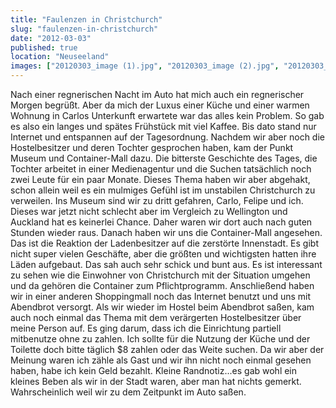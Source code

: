 ```yaml
---
title: "Faulenzen in Christchurch"
slug: "faulenzen-in-christchurch"
date: "2012-03-03"
published: true
location: "Neuseeland"
images: ["20120303_image (1).jpg", "20120303_image (2).jpg", "20120303_image (3).jpg", "20120303_image (4).jpg", "20120303_image (5).jpg", "20120303_image (6).jpg"]
---
```


Nach einer regnerischen Nacht im Auto hat mich auch ein regnerischer Morgen begrüßt. Aber da mich der Luxus einer Küche und einer warmen Wohnung in Carlos Unterkunft erwartete war das alles kein Problem. So gab es also ein langes und spätes Frühstück mit viel Kaffee. 
Bis dato stand nur Internet und entspannen auf der Tagesordnung. Nachdem wir aber noch die Hostelbesitzer und deren Tochter gesprochen haben, kam der Punkt Museum und Container-Mall dazu. Die bitterste Geschichte des Tages, die Tochter arbeitet in einer Medienagentur und die Suchen tatsächlich noch zwei Leute für ein paar Monate. Dieses Thema haben wir aber abgehakt, schon allein weil es ein mulmiges Gefühl ist im unstabilen Christchurch zu verweilen.
Ins Museum sind wir zu dritt gefahren, Carlo, Felipe und ich. Dieses war jetzt nicht schlecht aber im Vergleich zu Wellington und Auckland hat es keinerlei Chance. Daher waren wir dort auch nach guten Stunden wieder raus. Danach haben wir uns die Container-Mall angesehen. Das ist die Reaktion der Ladenbesitzer auf die zerstörte Innenstadt. Es gibt nicht super vielen Geschäfte, aber die größten und wichtigsten hatten ihre Läden aufgebaut. Das sah auch sehr schick und bunt aus. Es ist interessant zu sehen wie die Einwohner von Christchurch mit der Situation umgehen und da gehören die Container zum Pflichtprogramm. Anschließend haben wir in einer anderen Shoppingmall noch das Internet benutzt und uns mit Abendbrot versorgt. Als wir wieder im Hostel beim Abendbrot saßen, kam auch noch einmal das Thema mit dem verärgerten Hostelbesitzer über meine Person auf. Es ging darum, dass ich die Einrichtung partiell mitbenutze ohne zu zahlen. Ich sollte für die Nutzung der Küche und der Toilette doch bitte täglich $8 zahlen oder das Weite suchen. Da wir aber der Meinung waren ich zähle als Gast und wir ihn nicht noch einmal gesehen haben, habe ich kein Geld bezahlt.
Kleine Randnotiz...es gab wohl ein kleines Beben als wir in der Stadt waren, aber man hat nichts gemerkt. Wahrscheinlich weil wir zu dem Zeitpunkt im Auto saßen.